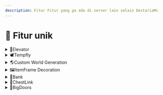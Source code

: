 ```yaml
---
description: Fitur Fitur yang ga ada di server lain selain DestariaMc
---
```


# 🚀 Fitur unik

<details>

<summary>🥏Elevator</summary>

Elevator bisa dibuat dengan shulker box, chest, dan beberapa wool. Elevator bisa digunakan dengan keybind, Jump(keatas) dan Sneak(kebawah). Recipe Elevator bisa di cari di Crafting table.

</details>

<details>

<summary><span data-gb-custom-inline data-tag="emoji" data-code="1f54a">🕊</span>Tempfly</summary>

TempFly atau Temporary Fly adalah fitur gratis yang bisa diakses semua rank di destaria, namun rank rank standar ada batas waktu untuk waktu terbangnya, semakin bagus rank nya semakin tinggi batas waktu nya, tidak seperti server lain yang butuh bayar dulu agar bisa terbang. <mark style="color:blue;">**/fly**</mark>

</details>

<details>

<summary><span data-gb-custom-inline data-tag="emoji" data-code="1f30e">🌎</span>Custom World Generation</summary>

Tahukah kamu bahwa DestariaMc adalah SATU satunya server indonesia yang menggunakan Custom world generator? ini artinya destaria bisa membuat biome biome unik dan structure sctructure secara otomatis dan alami

<img src="../.gitbook/assets/2023-01-31_19.52.31.png" alt="" data-size="original">

</details>

<details>

<summary><span data-gb-custom-inline data-tag="emoji" data-code="1f5bc">🖼</span>ItemFrame Decoration</summary>

Dengan Fitur ItemFrame ini, kamu bisa mendekorasi Build mu menjadi lebih detail, ini contoh nya

<img src="../.gitbook/assets/2023-01-31_19.54.30.png" alt="" data-size="original">

Seperti yang anda lihat di foto tersebut, ada 4 Glasspane yang menempel tanpa Itemframe, Itu karena dengan fitur ini kamu bisa menyembunyikan Itemframe nya tanpa menghilangkan Item yang ditempelkan di Itemframe tersebut.

</details>

<details>

<summary><span data-gb-custom-inline data-tag="emoji" data-code="1f3e6">🏦</span>Bank</summary>

Di destariaMc kamu dapat menyimpan uang dengan aman tanpa pajak, uang yang kamu deposit akan terus bertambah dan bertambah berkat bunga dari bank tersebut, namun untuk mencapai lebih banyak limit deposit kamu perlu membayar bank untuk menaikkan level bank <mark style="color:blue;">**/bank**</mark>

<img src="../.gitbook/assets/2023-01-31_22.34.36.png" alt="" data-size="original">

</details>

<details>

<summary><span data-gb-custom-inline data-tag="emoji" data-code="1f517">🔗</span>ChestLink</summary>

Dengan ChestLink, kamu tidak perlu memikir kan tempat untuk saluran hoppermu, kamu hanya perlu 2 sign untuk membuat 2 chest terhubung, seberapapun jauh jarak nya.

<img src="../.gitbook/assets/2023-01-31_22.38.15.png" alt="" data-size="original">

</details>

<details>

<summary><span data-gb-custom-inline data-tag="emoji" data-code="1f6aa">🚪</span>BigDoors</summary>

Dengan Fitur ini, kamu dapat mengcustom Pintu mu! kamu dapat membuka dan mentutup pintu dengan animasi yang keren! Hampir tidak ada server lain yang mempunyai Fitur seperti ini, Dengan adanya fitur ini kamu dapat membuat jalan rahasia yang hanya kamu sendiri bisa buka lewat <mark style="color:blue;">**/bdm**</mark>

</details>
